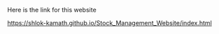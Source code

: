 Here is the link for this website

https://shlok-kamath.github.io/Stock_Management_Website/index.html
